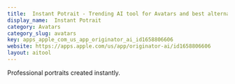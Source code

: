 ```yaml
---
title:  Instant Potrait - Trending AI tool for Avatars and best alternatives
display_name:  Instant Potrait
category: Avatars
category_slug: avatars
key: apps_apple_com_us_app_originator_ai_id1658806606
website: https://apps.apple.com/us/app/originator-ai/id1658806606
layout: aitool
---
```


Professional portraits created instantly.
